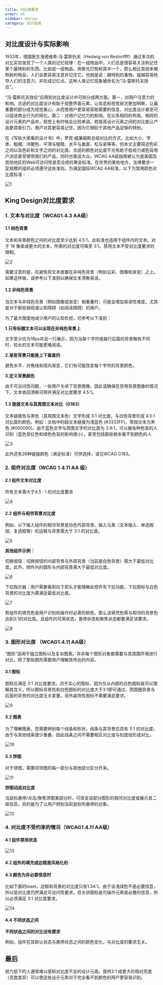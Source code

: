 ```yaml
---
title: 对⽐度要求
order: 45
sidebar: design
category: 设计指南
---
```





## 对⽐度设计与实际影响

1933年，德国医⽣海德维希·冯·雷斯托夫（Hedwig von Restorffff）通过多次的对⽐实验发现了⼀个⼈类的记忆规律：在⼀组物品中，⼈们总是很容易关注和记住某个最特别的东⻄。⽐如说⼀组物品，⽤聚光灯照射其中⼀个，那么相⽐其他未被照射的物品，⼈们会更容易注意并记住它。也就是说：越特别的事物，就越容易抢夺⼈们的注意⼒，并形成记忆点。这种⼈类记忆现象被命名为“冯·雷斯托夫效应”。



“冯·雷斯托夫效应”应⽤到对⽐度设计中可拆分成两⽅⾯。第⼀，对⽤户注意⼒的影响。合适的对⽐度设计有助于规整界⾯元素，让信息和视觉层次更加明晰，让最重要的部分成为视觉重⼼，从⽽使⽤户更容易获取需要的信息，对⽐度设计甚⾄可以促进商业⾏为的转化。第⼆：对⽤户记忆⼒的影响。在众多相同的布局、相同的设计元素的产品中，视觉上有时候会⽐较单调，若提⾼设计元素之间的对⽐能让产品更具吸引⼒，⽤户对其更容易记住，因为它相较于其他产品⾜够的特别。



在《写给⼤家看的设计书》中，罗宾·威廉姆斯总结对⽐的⽅式，⽐如⼤⼩、字体、粗细、冷暖⾊、平滑与粗糙、⽔平与垂直、松与紧等等。但本⽂主要简述⾊彩之间以及⾊彩和⽂字之间的对⽐度。合适的颜⾊对⽐度不光有助于低视⼒或⾊盲⽤户浏览甚⾄使⽤我们的产品，同时也普适⼤众。WCAG AA级指南被认为是美国及其他地区的Web可访问性是否合规的⻩⾦标准。在世界的某些地⽅，法律要求⼀定规模的组织必须遵守这些准则。为满⾜国际WCAG AA标准，以下为常⽤颜⾊对⽐度标准：



![1](/imgs/design/guide/5-1.jpg)



## King Design对⽐度要求

### 1. ⽂本与对⽐度（WCAG1.4.3 AA级）

#### 1.1 纯⾊背景

⽂本和背景颜⾊之间的对⽐度⾄少达到 4.5:1，此标准也适⽤于组件内的⽂本。对于 18 像素或更⼤的⽂本，所需的对⽐度可降⾄ 3:1。禁⽤⽂本不受对⽐度要求的限制。



![2](/imgs/design/guide/5-2.jpg)



需要注意的是，应避免将⽂本放置在⾮纯⾊背景（例如云彩、图像和渐变）之上。如果这样做，请参考以下准则以确保⽂本清晰易读。



#### 1.2 ⾮纯⾊背景

当⽂本与⾮纯⾊背景（例如图像或渐变）相重叠时，可能会增加易读性难度，尤其是对于那些弱视或认知障碍（如阅读障碍）的⽤户。

为了最⼤限度地减少⽤户的认知负担，可参考以下准则：

**1.只有标题⽂本可以出现在⾮纯⾊背景上**

 ⽂字⾄少应为18px并且⼀⾏展示，因为当每个字符或每⾏后⾯的背景略有不同时，较⻓的⽂本可能更难阅读。



**2.渐变背景只能是上下垂直的**

 避免⽔平、对⻆线和径向渐变，它们有可能改变每个字符的背景颜⾊。



**3.定义背景颜⾊**

 由于可访问性问题，⼀些⽤户关闭了背景图像，因此请确保在禁⽤背景图像的情况下，⽂本依旧清晰可辨并满⾜对⽐度要求 4.5:1。



#### 1.3 链接⽂本与其周围⽂本对⽐（G183）

⽂本链接⾊与⿊⾊（其周围⽂本⾊）⽂字形成 3:1 对⽐度，与⽩⾊背景形成 4.5:1 对⽐度的颜⾊。例如：⽂档中的超⽂本链接为浅蓝⾊ (#3333FF)，常规⽂本为⿊⾊ (#000000)。由于蓝⾊⽂字与周围⽂字的对⽐度为 3.9:1，可以被各种⾊盲的⼈识别（蓝⾊受红⾊和绿⾊⾊盲的影响很⼩），甚⾄包括那些根本看不到颜⾊的⼈



![3](/imgs/design/guide/5-3.jpg)



此外还有26种链接颜⾊（满⾜标准）可供选择，请⻅WCAG G183。



### 2. 组件对⽐度（WCAG 1.4.11 AA 级）

#### 2.1 组件⽂本对⽐度

所有⽂本需⼤于4.5 : 1 的对⽐度要求



![4](/imgs/design/guide/5-4.jpg)



#### 2.2 组件与相邻背景对⽐度

例如，以下输⼊组件的相邻背景是⽩⾊外部背景。输⼊元素（⽂本输⼊、单选按钮、复选框等）的边框与背景需⼤于 3:1 的对⽐度。



![5](/imgs/design/guide/5-5.jpg)



**其他组件示例：**

切换按钮：切换按钮的内部背景与外部背景（当前是⽩⾊背景）需⼤于最低对⽐度。此外，控件内的圆形与内部背景需⼤于最低对⽐度。



![6](/imgs/design/guide/5-6.jpg)



下拉指示器：⽤户需要看到向下箭头才能理解此控件有下拉功能，下拉图标与⽩⾊背景的对⽐度为需满⾜最低对⽐度。



![7](/imgs/design/guide/5-7.jpg)



若组件的填充⾊是⽤户识别和操作时必需的颜⾊，那么该填充⾊需与相邻的背景⾊达到3:1的对⽐度。且组件的可⽤状态，悬停状态和聚焦状态都要满⾜该要求。



![8](/imgs/design/guide/5-8.jpg)



### 3. 图形对⽐度 （WCAG1.4.11 AA级）

“图形”适⽤于独⽴图标以及复杂图表。并⾮每个图形对象都需要与其周围环境进⾏对⽐，除了那些图形需要⽤户理解其传达的内容。



#### 3.1 图标

图标应满⾜ 3:1 对⽐度要求。对于实⼼的图标，因为仅从内部的⽩⾊图标就可以理解其含义，所以图标背景⾊和⽩⾊图标的对⽐度⼤于3:1即可通过，⽽圆圈背景与后⾯的背景的对⽐度⽆关紧要。另外装饰性图标不需要满⾜要求。



![9](/imgs/design/guide/5-9.jpg)



#### 3.2 图表

为了理解图表，您需要辨别每个线条和形状。线条与其背景应具有 3:1 的对⽐度，由于与其他线条很少重叠，因此线条之间不需要相互对⽐或与刻度线形成对⽐。



![10](/imgs/design/guide/5-10.jpg)



#### 3.3 饼图

对于饼图，需要将饼图的每⼀部分与其他部分区分开来。



![11](/imgs/design/guide/5-11.jpg)



**饼图动态对⽐度**

当⿏标悬停/点击/聚焦饼图某部分时，可改变该部分图形的相邻对⽐度或展示其⼆级信息，⽬的是为了让⽤户辨别当前⿏标所悬停的对象。



![12](/imgs/design/guide/5-12.jpg)



### 4. 对⽐度不受约束的情况（WCAG1.4.11 AA级）

#### 4.1 组件禁⽤状态



![13](/imgs/design/guide/5-13.jpg)



#### 4.2 组件的填充或边框是⻛格化的



#### 4.3 颜⾊为⾮必要信息时

⽐如下⾯的toast，边框和背景的对⽐度只有1.34:1。由于该浅绿⾊不是必要信息，所以低对⽐度仍然满⾜可访问性要求。但关闭图标是可操作元素是必要的信息，所以必须满⾜ 3:1 对⽐度要求。



![14](/imgs/design/guide/5-14.jpg)



#### 4.4 不同状态之间



**不同状态之间的对⽐没有要求**

例如，组件在其默认状态与悬停状态之间的颜⾊变化，与对⽐度的要求⽆关。



## 最后

视⼒低下的⼈通常难以感知对⽐度不⾜的设计元素。提供3:1 或更⼤的相对亮度（亮度差异）可以使这些设计元素对于完全看不到颜⾊的⽤户更容易识别。


